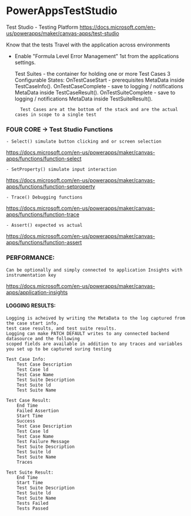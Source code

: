 # PowerAppsTestStudio

Test Studio - Testing Platform
https://docs.microsoft.com/en-us/powerapps/maker/canvas-apps/test-studio

Know that the tests Travel with the application across environments
* Enable "Formula Level Error Management" 1st from the applications settings.
	
	Test Suites - the container for holding one or more Test Cases
		3 Configurable States:
			OnTestCaseStart - prerequisites
				MetaData inside TestCaseInfo().
			OnTestCaseComplete - save to logging / notifications
				MetaData inside TestCaseResult().
			OnTestSuiteComplete  - save to logging / notifications
				MetaData inside TestSuiteResult().
		
		Test Cases are at the bottom of the stack and are the actual cases in scope to a single test

### FOUR CORE -> Test Studio Functions 
	- Select() simulate button clicking and or screen selection
   https://docs.microsoft.com/en-us/powerapps/maker/canvas-apps/functions/function-select
	
	- SetProperty() simulate input interaction
   https://docs.microsoft.com/en-us/powerapps/maker/canvas-apps/functions/function-setproperty
		
	- Trace() Debugging functions
   https://docs.microsoft.com/en-us/powerapps/maker/canvas-apps/functions/function-trace
		
	- Assert() expected vs actual	
   https://docs.microsoft.com/en-us/powerapps/maker/canvas-apps/functions/function-assert
		

### PERFORMANCE:
	Can be optionally and simply connected to application Insights with instrumentation key
  https://docs.microsoft.com/en-us/powerapps/maker/canvas-apps/application-insights	


#### LOGGING RESULTS: 
	Logging is acheived by writing the MetaData to the log captured from the case start info, 
	test case results, and test suite results.
	Logging can make PATCH DEFAULT writes to any connected backend datasource and the following 
	scoped fields are available in addition to any traces and variables you set up to be captured suring testing
	
	Test Case Info:
		Test Case Description
		Test Case ld
		Test Case Name
		Test Suite Description
		Test Suite ld
		Test Suite Name

	Test Case Result:
		End Time
		Failed Assertion
		Start Time
		Success
		Test Case Description
		Test Case ld
		Test Case Name
		Test Failure Message
		Test Suite Description
		Test Suite ld
		Test Suite Name
		Traces
		
	Test Suite Result:
		End Time
		Start Time
		Test Suite Description
		Test Suite ld
		Test Suite Name
		Tests Failed
		Tests Passed		
